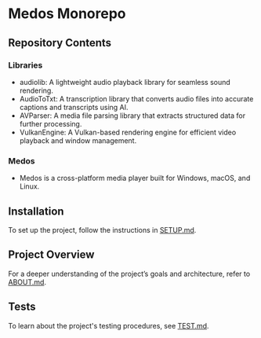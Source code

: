 # Medos Monorepo

## Repository Contents

### Libraries
- audiolib: A lightweight audio playback library for seamless sound rendering.
- AudioToTxt: A transcription library that converts audio files into accurate captions and transcripts using AI.
- AVParser: A media file parsing library that extracts structured data for further processing.
- VulkanEngine: A Vulkan-based rendering engine for efficient video playback and window management.

### Medos
 - Medos is a cross-platform media player built for Windows, macOS, and Linux.

## Installation

To set up the project, follow the instructions in [SETUP.md](docs/SETUP.md).

## Project Overview

For a deeper understanding of the project’s goals and architecture, refer to [ABOUT.md](docs/ABOUT.md).

## Tests

To learn about the project's testing procedures, see [TEST.md](docs/TEST.md).